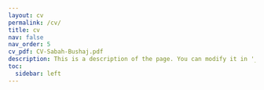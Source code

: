 ```yaml
---
layout: cv
permalink: /cv/
title: cv
nav: false
nav_order: 5
cv_pdf: CV-Sabah-Bushaj.pdf
description: This is a description of the page. You can modify it in '_pages/cv.md'. You can also change or remove the top pdf download button.
toc:
  sidebar: left
---
```

